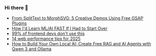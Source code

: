 ### Hi there 👋

<!-- daily.dev BOOKMARKS:START -->
- [From SplitText to MorphSVG: 5 Creative Demos Using Free GSAP Plugins](https://app.daily.dev/posts/e5B7yGR9j?utm_source=rss&utm_medium=bookmarks&utm_campaign=PnGboN99PhXCxFrWGGg2C)
- [How I&#39;d Learn ML/AI FAST If I Had to Start Over](https://app.daily.dev/posts/gw6CDsSCG?utm_source=rss&utm_medium=bookmarks&utm_campaign=PnGboN99PhXCxFrWGGg2C)
- [99% of frontend devs don&#39;t use this](https://app.daily.dev/posts/KGy8yBYHy?utm_source=rss&utm_medium=bookmarks&utm_campaign=PnGboN99PhXCxFrWGGg2C)
- [14 web performance tips for 2025](https://app.daily.dev/posts/3xchMwgAi?utm_source=rss&utm_medium=bookmarks&utm_campaign=PnGboN99PhXCxFrWGGg2C)
- [How to Build Your Own Local AI: Create Free RAG and AI Agents with Qwen 3 and Ollama](https://app.daily.dev/posts/0ioI1JdOm?utm_source=rss&utm_medium=bookmarks&utm_campaign=PnGboN99PhXCxFrWGGg2C)
<!-- daily.dev BOOKMARKS:END -->

<!--
**dinesh4monto/dinesh4monto** is a ✨ _special_ ✨ repository because its `README.md` (this file) appears on your GitHub profile.

Here are some ideas to get you started:

- 🔭 I’m currently working on ...
- 🌱 I’m currently learning ...
- 👯 I’m looking to collaborate on ...
- 🤔 I’m looking for help with ...
- 💬 Ask me about ...
- 📫 How to reach me: ...
- 😄 Pronouns: ...
- ⚡ Fun fact: ...
-->
